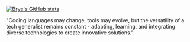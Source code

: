 [![Brye's GitHub stats](https://gh-stats-card.cyclic.app/api/jnbrnplbr)](https://github.com/jnbrnplbr)

"Coding languages may change, tools may evolve, but the versatility of a tech generalist remains constant - adapting, learning, and integrating diverse technologies to create innovative solutions."
<!--
**jnbrnplbr/jnbrnplbr** is a ✨ _special_ ✨ repository because its `README.md` (this file) appears on your GitHub profile.

Here are some ideas to get you started:

- 🔭 I’m currently working on ...
- 🌱 I’m currently learning ...
- 👯 I’m looking to collaborate on ...
- 🤔 I’m looking for help with ...
- 💬 Ask me about ...
- 📫 How to reach me: ...
- 😄 Pronouns: ...
- ⚡ Fun fact: ...
-->
